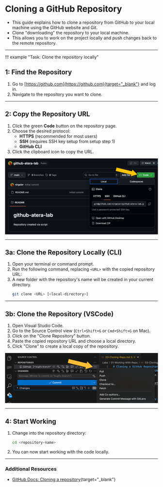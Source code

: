 
# Cloning a GitHub Repository

- This guide explains how to clone a repository from GitHub to your local machine using the GitHub website and Git.
- Clone "downloading" the repository to your local machine.
- This allows you to work on the project locally and push changes back to the remote repository.

---

!!! example "Task: Clone the repository locally"

## 1: Find the Repository

1. Go to [https://github.com](https://github.com){target="_blank"} and log in.
2. Navigate to the repository you want to clone.

---

## 2: Copy the Repository URL

1. Click the green **Code** button on the repository page.
2. Choose the desired protocol:
      - **HTTPS** (recommended for most users)
      - **SSH** (requires SSH key setup from setup step 1)
      - **GitHub CLI**
3. Click the clipboard icon to copy the URL.

![Clone Repository](../assets/images/clone-repo.png)

---

## 3a: Clone the Repository Locally (CLI)

1. Open your terminal or command prompt.
2. Run the following command, replacing `<URL>` with the copied repository URL:
3. A new folder with the repository's name will be created in your current directory.
   ```sh
   git clone <URL> [<local-directory>]
   ```

---

## 3b: Clone the Repository (VSCode)

1. Open Visual Studio Code.
2. Go to the Source Control view (`Ctrl+Shift+G` or `Cmd+Shift+G` on Mac).
3. Click on the "Clone Repository" button.
4. Paste the copied repository URL and choose a local directory.
5. Click "Clone" to create a local copy of the repository.

![Clone VSCode](../assets/images/clone-vscode.png)

---

## 4: Start Working

1. Change into the repository directory:
   ```sh
   cd <repository-name>
   ```
2. You can now start working with the code locally.

---

### Additional Resources

- [GitHub Docs: Cloning a repository](https://docs.github.com/en/github/creating-cloning-and-archiving-repositories/cloning-a-repository){target="_blank"}


